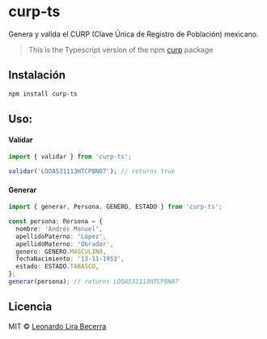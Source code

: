 # curp-ts

Genera y valida el CURP (Clave Única de Registro de Población) mexicano.

> This is the Typescript version of the npm [curp](https://www.npmjs.com/package/curp) package

## Instalación

```sh
npm install curp-ts
```

## Uso:

#### Validar

```ts
import { validar } from 'curp-ts';

validar('LOOA531113HTCPBN07'); // returns true
```
#### Generar

```ts
import { generar, Persona, GENERO, ESTADO } from 'curp-ts';

const persona: Persona = {
  nombre: 'Andrés Manuel',
  apellidoPaterno: 'López',
  apellidoMaterno: 'Obrador',
  genero: GENERO.MASCULINO,
  fechaNacimiento: '13-11-1953',
  estado: ESTADO.TABASCO,
};
generar(persona); // returns LOOA531113HTCPBN07
```

## Licencia

MIT © [Leonardo Lira Becerra](https://github.com/leonardlib)
